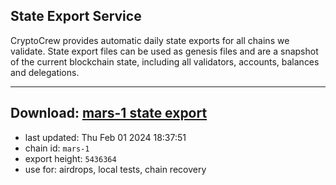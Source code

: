 ## State Export Service
CryptoCrew provides automatic daily state exports for all chains we validate. State export files can be used as genesis files and are a snapshot of the current blockchain state, including all validators, accounts, balances and delegations.

---
**Download: [mars-1 state export](https://dl.ccvalidators.com/SERVICE/mars/mars-1_export_5436364.json)**
---

- last updated: Thu Feb 01 2024 18:37:51
- chain id: `mars-1`
- export height: `5436364`
- use for: airdrops, local tests, chain recovery

